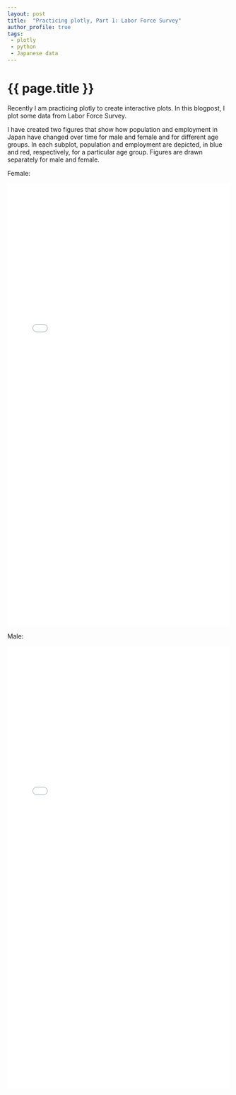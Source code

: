```yaml
---
layout: post
title:  "Practicing plotly, Part 1: Labor Force Survey"
author_profile: true
tags: 
 - plotly
 - python
 - Japanese data
---
```


<h1>{{ page.title }}</h1>
Recently I am practicing plotly to create interactive plots. In this blogpost, I plot some data from Labor Force Survey.

I have created two figures that show how population and employment in Japan have changed over time for male and female and for different age groups. In each subplot, population and employment are depicted, in blue and red, respectively, for a particular age group. Figures are drawn separately for male and female.



Female:
<iframe id="igraph" scrolling="no" style="border:none;" seamless="seamless" src="/files/fig_female_emp_and_pop_by_age.html" height="1000"  width="100%"></iframe>

Male:
<iframe id="igraph" scrolling="no" style="border:none;" seamless="seamless" src="/files/fig_male_emp_and_pop_by_age.html" height="1000" width="100%"></iframe>








